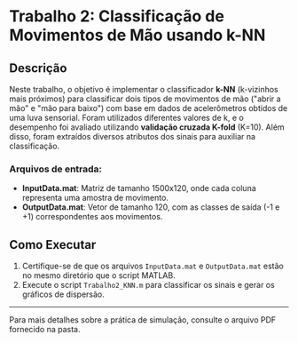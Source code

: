 # Trabalho 2: Classificação de Movimentos de Mão usando k-NN

## Descrição

Neste trabalho, o objetivo é implementar o classificador **k-NN** (k-vizinhos mais próximos) para classificar dois tipos de movimentos de mão ("abrir a mão" e "mão para baixo") com base em dados de acelerômetros obtidos de uma luva sensorial. Foram utilizados diferentes valores de k, e o desempenho foi avaliado utilizando **validação cruzada K-fold** (K=10). Além disso, foram extraídos diversos atributos dos sinais para auxiliar na classificação.

### Arquivos de entrada:
- **InputData.mat**: Matriz de tamanho 1500x120, onde cada coluna representa uma amostra de movimento.
- **OutputData.mat**: Vetor de tamanho 120, com as classes de saída (-1 e +1) correspondentes aos movimentos.

## Como Executar
1. Certifique-se de que os arquivos `InputData.mat` e `OutputData.mat` estão no mesmo diretório que o script MATLAB.
2. Execute o script `Trabalho2_KNN.m` para classificar os sinais e gerar os gráficos de dispersão.   

---
Para mais detalhes sobre a prática de simulação, consulte o arquivo PDF fornecido na pasta.